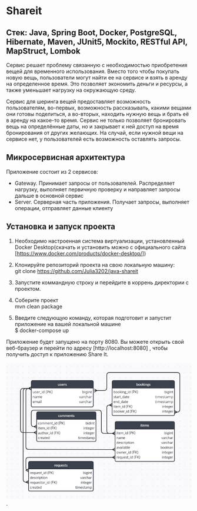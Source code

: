 # Shareit

## Стек: Java, Spring Boot, Docker, PostgreSQL, Hibernate, Maven, JUnit5, Mockito, RESTful API, MapStruct, Lombok

Сервис решает проблему связанную с необходимостью приобретения вещей для временного использования. Вместо того чтобы покупать новую вещь, пользователи могут найти ее на сервисе и взять в аренду на определенное время. Это позволяет экономить деньги и ресурсы, а также уменьшает нагрузку на окружающую среду.

Сервис для шеринга вещей предоставляет возможность пользователям, во-первых, возможность рассказывать, какими вещами они готовы поделиться, а во-вторых, находить нужную вещь и брать её в аренду на какое-то время. 
Сервис не только позволяет бронировать вещь на определённые даты, но и закрывает к ней доступ на время бронирования от других желающих. На случай, если нужной вещи на сервисе нет, у пользователей есть возможность оставлять запросы. 

## Микросервисная архитектура
Приложение состоит из 2 сервисов:

* Gateway. Принимает запросы от пользователей. Распределяет нагрузку, выполняет первичную проверку и направляет запросы дальше в основной сервис
* Server. Серверная часть приложения. Получает запросы, выполняет операции, отправляет данные клиенту

## Установка и запуск проекта
1. Необходимо настроенная система виртуализации, установленный Docker Desktop(скачать и установить можно с официального сайта [https://www.docker.com/products/docker-desktop/])

2. Клонируйте репозиторий проекта на свою локальную машину:  
git clone https://github.com/Julia3202/java-shareit

3. Запустите коммандную строку и перейдите в коррень директории с проектом.

4. Соберите проект  
mvn clean package

5. Введите следующую команду, которая подготовит и запустит приложение на вашей локальной машине  
$  docker-compose up

Приложение будет запущено на порту 8080. Вы можете открыть свой веб-браузер и перейти по адресу [http://localhost:8080] ,
чтобы получить доступ к приложению Share It.

![diagram](https://github.com/Julia3202/java-shareit/blob/main/BD%20shareit.jpg).

